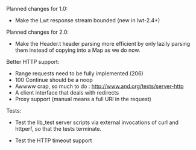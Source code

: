 Planned changes for 1.0:

* Make the Lwt response stream bounded (new in lwt-2.4+)

Planned changes for 2.0:

* Make the Header.t header parsing more efficient by only lazily parsing them
  instead of copying into a Map as we do now.

Better HTTP support:

- Range requests need to be fully implemented (206)
- 100 Continue should be a noop
- Awwww crap, so much to do : http://www.and.org/texts/server-http
- A client interface that deals with redirects
- Proxy support (manual means a full URI in the request)

Tests:

- Test the lib_test server scripts via external invocations of
  curl and httperf, so that the tests terminate.

- Test the HTTP timeout support
